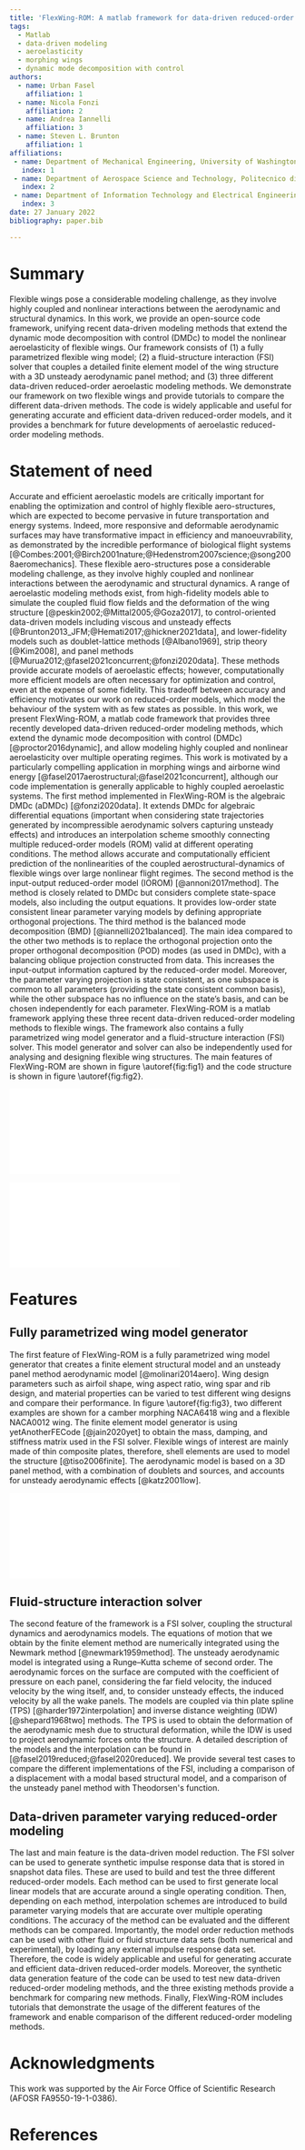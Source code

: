 ```yaml
---
title: 'FlexWing-ROM: A matlab framework for data-driven reduced-order modeling of flexible wings'
tags:
  - Matlab
  - data-driven modeling
  - aeroelasticity
  - morphing wings
  - dynamic mode decomposition with control
authors:
  - name: Urban Fasel
    affiliation: 1
  - name: Nicola Fonzi
    affiliation: 2
  - name: Andrea Iannelli
    affiliation: 3
  - name: Steven L. Brunton
    affiliation: 1
affiliations:
 - name: Department of Mechanical Engineering, University of Washington, USA
   index: 1
 - name: Department of Aerospace Science and Technology, Politecnico di Milano, Italy
   index: 2
 - name: Department of Information Technology and Electrical Engineering, ETH Zurich, Switzerland
   index: 3
date: 27 January 2022
bibliography: paper.bib

---
```


# Summary

Flexible wings pose a considerable modeling challenge, as they involve highly coupled and nonlinear interactions between the aerodynamic and structural dynamics. 
In this work, we provide an open-source code framework, unifying recent data-driven modeling methods that extend the dynamic mode decomposition with control (DMDc) to model the nonlinear aeroelasticity of flexible wings. 
Our framework consists of (1) a fully parametrized flexible wing model; (2) a fluid-structure interaction (FSI) solver that couples a detailed finite element model of the wing structure with a 3D unsteady aerodynamic panel method; and (3) three different data-driven reduced-order aeroelastic modeling methods. 
We demonstrate our framework on two flexible wings and provide tutorials to compare the different data-driven methods. 
The code is widely applicable and useful for generating accurate and efficient data-driven reduced-order models, and it provides a benchmark for future developments of aeroelastic reduced-order modeling methods.

# Statement of need


Accurate and efficient aeroelastic models are critically important for enabling the optimization and control of highly flexible aero-structures, which are expected to become pervasive in future transportation and energy systems. Indeed, more responsive and deformable aerodynamic surfaces may have transformative impact in efficiency and manoeuvrability, as demonstrated by the incredible performance of biological flight systems [@Combes:2001;@Birch2001nature;@Hedenstrom2007science;@song2008aeromechanics]. These flexible aero-structures pose a considerable modeling challenge, as they involve highly coupled and nonlinear interactions between the aerodynamic and structural dynamics. A range of aeroelastic modeling methods exist, from high-fidelity models able to simulate the coupled fluid flow fields and the deformation of the wing structure [@peskin2002;@Mittal2005;@Goza2017], to control-oriented data-driven models including viscous and unsteady effects [@Brunton2013_JFM;@Hemati2017;@hickner2021data], and lower-fidelity models such as doublet-lattice methods [@Albano1969], strip theory [@Kim2008], and panel methods [@Murua2012;@fasel2021concurrent;@fonzi2020data]. These methods provide accurate models of aeroelastic effects; however, computationally more efficient models are often necessary for optimization and control, even at the expense of some fidelity. This tradeoff between accuracy and efficiency motivates our work on reduced-order models, which model the behaviour of the system with as few states as possible.
In this work, we present FlexWing-ROM, a matlab code framework that provides three recently developed data-driven reduced-order modeling methods, which extend the dynamic mode decomposition with control (DMDc) [@proctor2016dynamic], and allow modeling highly coupled and nonlinear aeroelasticity over multiple operating regimes. This work is motivated by a particularly compelling application in morphing wings and airborne wind energy [@fasel2017aerostructural;@fasel2021concurrent], although our code implementation is generally applicable to highly coupled aeroelastic systems. The first method implemented in FlexWing-ROM is the algebraic DMDc (aDMDc) [@fonzi2020data]. It extends DMDc for algebraic differential equations (important when considering state trajectories generated by incompressible aerodynamic solvers capturing unsteady effects) and introduces an interpolation scheme smoothly connecting multiple reduced-order models (ROM) valid at different operating conditions. The method allows accurate and computationally efficient prediction of the nonlinearities of the coupled aerostructural-dynamics of flexible wings over large nonlinear flight regimes. The second method is the input-output reduced-order model (IOROM) [@annoni2017method]. The method is closely related to DMDc but considers complete state-space models, also including the output equations. It provides low-order state consistent linear parameter varying models by defining appropriate orthogonal projections. The third method is the balanced mode decomposition (BMD) [@iannelli2021balanced]. The main idea compared to the other two methods is to replace the orthogonal projection onto the proper orthogonal decomposition (POD) modes (as used in DMDc), with a balancing oblique projection constructed from data. This increases the input-output information captured by the reduced-order model. Moreover, the parameter varying projection is state consistent, as one subspace is common to all parameters (providing the state consistent common basis), while the other subspace has no influence on the state’s basis, and can be chosen independently for each parameter.
FlexWing-ROM is a matlab framework applying these three recent data-driven reduced-order modeling methods to flexible wings. The framework also contains a fully parametrized wing model generator and a fluid-structure interaction (FSI) solver. This model generator and solver can also be independently used for analysing and designing flexible wing structures. The main features of  FlexWing-ROM are shown in figure \autoref{fig:fig1} and the code structure is shown in figure \autoref{fig:fig2}.  

![ Main features of FlexWing-ROM: (1)  fully parametrized flexible wing model generator, (2) FSI solver coupling a detailed finite element model of the wing structure with a 3D unsteady aerodynamic panel method, and (3) data-driven reduced-order aeroelastic model for (a) single operating condition and (b) interpolating multiple reduced-order models to cover large operating regimes [@fonzi2020data;@iannelli2021balanced].\label{fig:fig1}](Figure1.pdf)

![ FlexWing-ROM code structure.\label{fig:fig2}](Figure2.pdf)

# Features

## Fully parametrized wing model generator

The first feature of FlexWing-ROM is a fully parametrized wing model generator that creates a finite element structural model and an unsteady panel method aerodynamic model [@molinari2014aero]. Wing design parameters such as airfoil shape, wing aspect ratio, wing spar and rib design, and material properties can be varied to test different wing designs and compare their performance. In figure \autoref{fig:fig3}, two different examples are shown for a camber morphing NACA6418 wing and a flexible NACA0012 wing. The finite element model generator is using yetAnotherFECode [@jain2020yet] to obtain the mass, damping, and stiffness matrix used in the FSI solver. Flexible wings of interest are mainly made of thin composite plates, therefore, shell elements are used to model the structure [@tiso2006finite]. The aerodynamic model is based on a 3D panel method, with a combination of doublets and sources, and accounts for unsteady aerodynamic effects [@katz2001low].

![ Two different flexible wings are provided in the tutorials: (left) exploded view of a camber morphing NACA6418 wing with five compliant ribs on each side, (right) a flexible NACA0012 wing with only non-morphing stiff ribs.\label{fig:fig3}](Figure3.pdf)


## Fluid-structure interaction solver

The second feature of the framework is a FSI solver, coupling the structural dynamics and aerodynamics models. The equations of motion that we obtain by the finite element method are numerically integrated using the Newmark method [@newmark1959method]. The unsteady aerodynamic model is integrated using a Runge–Kutta scheme of second order. The aerodynamic forces on the surface are computed with the coefficient of pressure on each panel, considering the far field velocity, the induced velocity by the wing itself, and, to consider unsteady effects, the induced velocity by all the wake panels. The models are coupled via thin plate spline (TPS) [@harder1972interpolation] and inverse distance weighting (IDW) [@shepard1968two] methods. The TPS is used to obtain the deformation of the aerodynamic mesh due to structural deformation, while the IDW is used to project aerodynamic forces onto the structure. A detailed description of the models and the interpolation can be found in [@fasel2019reduced;@fasel2020reduced]. We provide several test cases to compare the different implementations of the FSI, including a comparison of a displacement with a modal based structural model, and a comparison of the unsteady panel method with Theodorsen's function.

## Data-driven parameter varying reduced-order modeling

The last and main feature is the data-driven model reduction. The FSI solver can be used to generate synthetic impulse response data that is stored in snapshot data files. These are used to build and test the three different reduced-order models. Each method can be used to first generate local linear models that are accurate around a single operating condition. Then, depending on each method, interpolation schemes are introduced to build parameter varying models that are accurate over multiple operating conditions. The accuracy of the method can be evaluated and the different methods can be compared. Importantly, the model order reduction methods can be used with other fluid or fluid structure data sets (both numerical and experimental), by loading any external impulse response data set. Therefore, the code is widely applicable and useful for generating accurate and efficient data-driven reduced-order models. Moreover, the synthetic data generation feature of the code can be used to test new data-driven reduced-order modeling methods, and the three existing methods provide a benchmark for comparing new methods. Finally, FlexWing-ROM includes tutorials that demonstrate the usage of the different features of the framework and enable comparison of the different reduced-order modeling methods. 

# Acknowledgments
This work was supported by the Air Force Office of Scientific Research (AFOSR FA9550-19-1-0386).

# References
